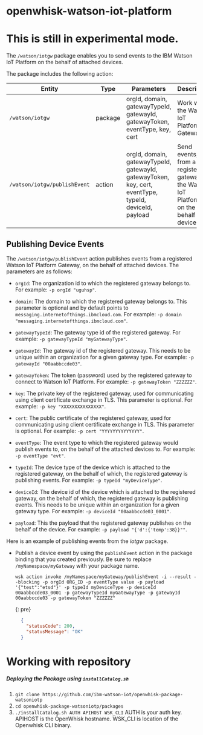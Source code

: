 # openwhisk-watson-iot-platform

# This is still in experimental mode.

The `/watson/iotgw` package enables you to send events to the IBM Watson IoT Platform on the behalf of attached devices.

The package includes the following action:

| Entity | Type | Parameters | Description |
| --- | --- | --- | --- |
| `/watson/iotgw` | package | orgId, domain, gatewayTypeId, gatewayId, gatewayToken, eventType, key, cert  | Work with the Watson IoT Platform Gateway |
| `/watson/iotgw/publishEvent` | action | orgId, domain, gatewayTypeId, gatewayId, gatewayToken, key, cert, eventType, typeId, deviceId, payload | Send events, from a registered gateway, to the Watson IoT Platform, on the behalf of devices |


## Publishing Device Events

The `/watson/iotgw/publishEvent` action publishes events from a registered Watson IoT Platform Gateway, on the behalf of attached devices. The parameters are as follows:  

- `orgId`: The organization id to which the registered gateway belongs to. For example: `-p orgId "uguhsp"`.  

- `domain`: The domain to which the registered gateway belongs to. This parameter is optional and by default points to `messaging.internetofthings.ibmcloud.com`. For example: `-p domain "messaging.internetofthings.ibmcloud.com"`.  

- `gatewayTypeId`: The gateway type id of the registered gateway. For example: `-p gatewayTypeId "myGatewayType"`.  

- `gatewayId`: The gateway id of the registered gateway. This needs to be unique within an organization for a given gateway type. For example: `-p gatewayId "00aabbccde03"`.  

- `gatewayToken`: The token (password) used by the registered gateway to connect to Watson IoT Platform. For example: `-p gatewayToken "ZZZZZZ"`.  

- `key`: The private key of the registered gateway, used for communicating using client certificate exchange in TLS. This parameter is optional. For example: `-p key "XXXXXXXXXXXXXXX"`.  

- `cert`: The public certificate of the registered gateway, used for communicating using client certificate exchange in TLS. This parameter is optional. For example: `-p cert "YYYYYYYYYYYYYY"`.  

- `eventType`: The event type to which the registered gateway would publish events to, on the behalf of the attached devices to. For example: `-p eventType "evt"`.  

- `typeId`: The device type of the device which is attached to the registered gateway, on the behalf of which, the registered gateway is publishing events. For example: `-p typeId "myDeviceType"`.  

- `deviceId`: The device id of the device which is attached to the registered gateway, on the behalf of which, the registered gateway is publishing events. This needs to be unique within an organization for a given gateway type. For example: `-p deviceId "00aabbccde03_0001"`.

- `payload`: This the payload that the registered gateway publishes on the behalf of the device. For example: `-p payload "{'d':{'temp':38}}""`.  

Here is an example of publishing events from the *iotgw* package.

- Publish a device event by using the `publishEvent` action in the package binding that you created previously. Be sure to replace `/myNamespace/myGateway` with your package name.

  ```
  wsk action invoke /myNamespace/myGateway/publishEvent -i --result --blocking -p orgId ORG_ID -p eventType value -p payload '{"test":"etsd"}' -p typeId myDeviceType -p deviceId 00aabbccde03_0001 -p gatewayTypeId myGatewayType -p gatewayId 00aabbccde03 -p gatewayToken "ZZZZZZ"
  ```
  {: pre}
  ```json
    {
      "statusCode": 200,
      "statusMessage": "OK"
    }
  ```


# Working with repository

##### Deploying the Package using `installCatalog.sh`

1. `git clone https://github.com/ibm-watson-iot/openwhisk-package-watsoniotp`
2. `cd openwhisk-package-watsoniotp/packages`
3. `./installCatalog.sh AUTH APIHOST WSK_CLI`
   AUTH is your auth key.  APIHOST is the OpenWhisk hostname.  WSK_CLI is location of the Openwhisk CLI binary.
